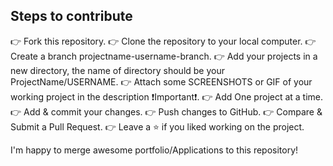 ## Steps to contribute

👉 Fork this repository.
👉 Clone the repository to your local computer.
👉 Create a branch projectname-username-branch.
👉 Add your projects in a new directory, the name of directory should be your ProjectName/USERNAME.
👉 Attach some SCREENSHOTS or GIF of your working project in the description ❗Important❗.
👉 Add One project at a time.
👉 Add & commit your changes.
👉 Push changes to GitHub.
👉 Compare & Submit a Pull Request.
👉 Leave a ⭐ if you liked working on the project.

I'm happy to merge awesome portfolio/Applications to this repository!
